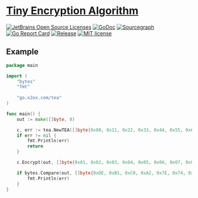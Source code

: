 # [Tiny Encryption Algorithm](https://github.com/x2ox/tea)


[![JetBrains Open Source Licenses](https://img.shields.io/badge/-JetBrains%20Open%20Source%20License-000?style=flat-square&logo=JetBrains&logoColor=fff&labelColor=000)](https://www.jetbrains.com/?from=blackdatura)
[![GoDoc](https://pkg.go.dev/badge/go.x2ox.com/tea.svg)](https://pkg.go.dev/go.x2ox.com/tea)
[![Sourcegraph](https://sourcegraph.com/github.com/x2ox/tea/-/badge.svg)](https://sourcegraph.com/github.com/x2ox/tea?badge)
[![Go Report Card](https://goreportcard.com/badge/github.com/x2ox/tea)](https://goreportcard.com/report/github.com/x2ox/tea)
[![Release](https://img.shields.io/github/v/release/x2ox/tea.svg)](https://github.com/x2ox/tea/releases)
[![MIT license](https://img.shields.io/badge/license-MIT-brightgreen.svg)](https://opensource.org/licenses/MIT)

## Example
```go
package main

import (
	"bytes"
	"fmt"
	
	"go.x2ox.com/tea"
)

func main() {
	out := make([]byte, 8)

	c, err := tea.NewTEA([]byte{0x00, 0x11, 0x22, 0x33, 0x44, 0x55, 0x66, 0x77, 0x88, 0x99, 0xAA, 0xBB, 0xCC, 0xDD, 0xEE, 0xFF})
	if err != nil {
		fmt.Println(err)
		return
	}

	c.Encrypt(out, []byte{0x01, 0x02, 0x03, 0x04, 0x05, 0x06, 0x07, 0x08})

	if bytes.Compare(out, []byte{0xDE, 0xB1, 0xC0, 0xA2, 0x7E, 0x74, 0x5D, 0xB3}) != 0 {
		fmt.Println(err)
	}
}

```
